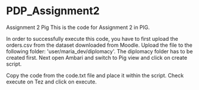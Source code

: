 # PDP_Assignment2
Assignment 2 Pig
This is the code for Assignment 2 in PIG.

In order to successfully execute this code, you have to first upload the orders.csv from the dataset downloaded from Moodle.
Upload the file to the following folder: 'user/maria_dev/diplomacy'. The diplomacy folder has to be created first.
Next open Ambari and switch to Pig view and click on create script.

Copy the code from the code.txt file and place it within the script. Check execute on Tez and click on execute.

